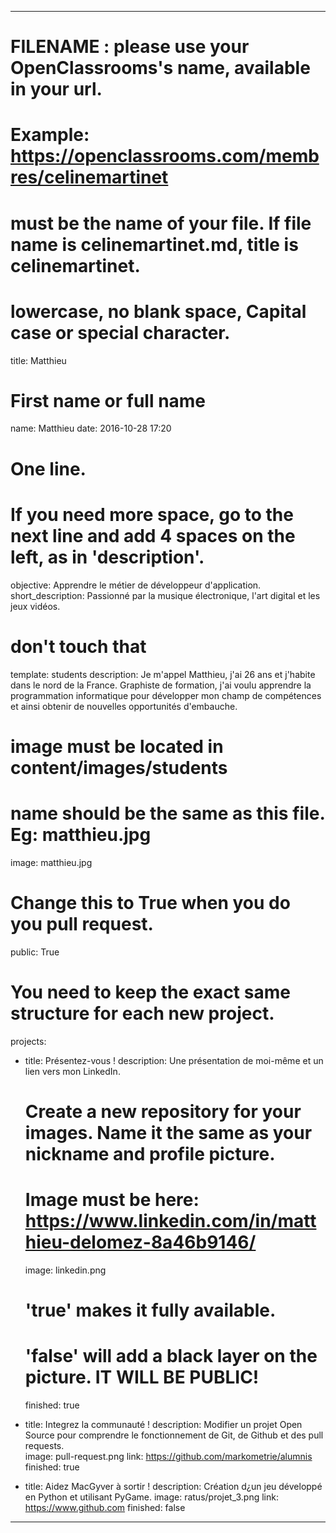 
---

# FILENAME : please use your OpenClassrooms's name, available in your url.
# Example: https://openclassrooms.com/membres/celinemartinet
# must be the name of your file. If file name is celinemartinet.md, title is celinemartinet.
# lowercase, no blank space, Capital case or special character.
title: Matthieu

# First name or full name
name: Matthieu
date: 2016-10-28 17:20

# One line.
# If you need more space, go to the next line and add 4 spaces on the left, as in 'description'.
objective: Apprendre le métier de développeur d'application.
short_description: Passionné par la musique électronique, l'art digital et les jeux vidéos.

# don't touch that
template: students
description:
    Je m'appel Matthieu, j'ai 26 ans et j'habite dans le nord de la France. Graphiste de formation, j'ai voulu apprendre la programmation informatique pour développer mon champ de compétences et ainsi obtenir de nouvelles opportunités d'embauche. 

# image must be located in content/images/students
# name should be the same as this file. Eg: matthieu.jpg
image: matthieu.jpg

# Change this to True when you do you pull request.
public: True

# You need to keep the exact same structure for each new project.
projects:
  - title: Présentez-vous !
    description: Une présentation de moi-même et un lien vers mon LinkedIn.
    # Create a new repository for your images. Name it the same as your nickname and profile picture.
    # Image must be here: https://www.linkedin.com/in/matthieu-delomez-8a46b9146/ 
    image: linkedin.png
 

    # 'true' makes it fully available.
    # 'false' will add a black layer on the picture. IT WILL BE PUBLIC!
    finished: true
  - title: Integrez la communauté !
    description: Modifier un projet Open Source pour comprendre le fonctionnement de Git, de Github et des pull requests.  
    image: pull-request.png
    link: https://github.com/markometrie/alumnis
    finished: true
  - title: Aidez MacGyver à sortir !
    description: Création d¿un jeu développé en Python et utilisant PyGame.
    image: ratus/projet_3.png
    link: https://www.github.com
    finished: false
---  
